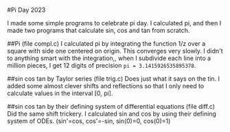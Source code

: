 #Pi Day 2023

I made some simple programs to celebrate pi day. I calculated pi, and then I made two programs that calculate sin, cos and tan from scratch.

##Pi (file compl.c)
I calculated pi by integrating the function 1/z over a square with side one centered on origin. This converges very slowly. I didn't to anything smart with the integration,, when I subdivide each line into a million pieces, I get 12 digits of precision `pi = 3.1415926535895378`.

##sin cos tan by Taylor series (file trig.c)
Does just what it says on the tin. I added some almost clever shifts and reflections so that I only need to calculate values in the interval [0, pi].

##sin cos tan by their defining system of differential equations (file diff.c)
Did the same shift trickery. I calculated sin and cos by using their defining system of ODEs. (sin'=cos, cos'=-sin, sin(0)=0, cos(0)=1)
